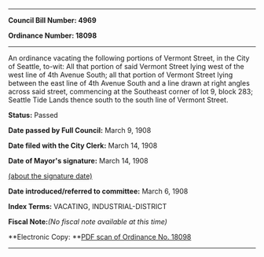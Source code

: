 

********

**Council Bill Number: 4969**
   
**Ordinance Number: 18098**
********

 An ordinance vacating the following portions of Vermont Street, in the City of Seattle, to-wit: All that portion of said Vermont Street lying west of the west line of 4th Avenue South; all that portion of Vermont Street lying between the east line of 4th Avenue South and a line drawn at right angles across said street, commencing at the Southeast corner of lot 9, block 283; Seattle Tide Lands thence south to the south line of Vermont Street.

**Status:** Passed
   
**Date passed by Full Council:** March 9, 1908
   
**Date filed with the City Clerk:** March 14, 1908
   
**Date of Mayor's signature:** March 14, 1908
   
[(about the signature date)](/~public/approvaldate.htm)
   
   
   
**Date introduced/referred to committee:** March 6, 1908
   
   
**Index Terms:** VACATING, INDUSTRIAL-DISTRICT

**Fiscal Note:**_(No fiscal note available at this time)_

**Electronic Copy: **[PDF scan of Ordinance No. 18098](/~archives/Ordinances/Ord_18098.pdf)

********

